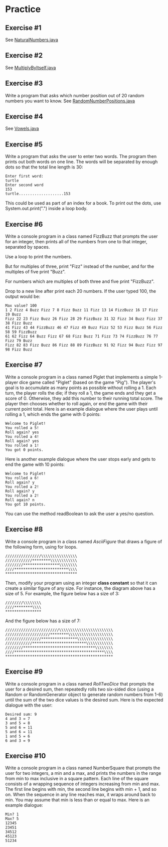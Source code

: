 # Practice

## Exercise #1

See [NaturalNumbers.java](./NaturalNumbers.java)

## Exercise #2

See [MultiplyByItself.java](./MultiplyByItself.java)

## Exercise #3

Write a program that asks which number position out of 20 random numbers you want to know.
See [RandomNumberPositions.java](./RandomNumberPositions.java)

## Exercise #4

See [Vowels.java](./Vowels.java)

## Exercise #5

Write a program that asks the user to enter two words. The program then prints out both words on one line. The words will be separated by enough dots so that the total line length is 30:

```
Enter first word:
turtle
Enter second word
153
turtle....................153
```

This could be used as part of an index for a book. To print out the dots, use System.out.print(".") inside a loop body.

## Exercise #6

Write a console program in a class named FizzBuzz that prompts the user for an integer, then prints all of the numbers from one to that integer, separated by spaces.
 
Use a loop to print the numbers.
 
But for multiples of three, print "Fizz" instead of the number, and for the multiples of five print "Buzz".
 
For numbers which are multiples of both three and five print "FizzBuzz".
 
Drop to a new line after print each 20 numbers. If the user typed 100, the output would be:

```
Max value? 100
1 2 Fizz 4 Buzz Fizz 7 8 Fizz Buzz 11 Fizz 13 14 FizzBuzz 16 17 Fizz 19 Buzz
Fizz 22 23 Fizz Buzz 26 Fizz 28 29 FizzBuzz 31 32 Fizz 34 Buzz Fizz 37 38 Fizz Buzz
41 Fizz 43 44 FizzBuzz 46 47 Fizz 49 Buzz Fizz 52 53 Fizz Buzz 56 Fizz 58 59 FizzBuzz
61 62 Fizz 64 Buzz Fizz 67 68 Fizz Buzz 71 Fizz 73 74 FizzBuzz 76 77 Fizz 79 Buzz
Fizz 82 83 Fizz Buzz 86 Fizz 88 89 FizzBuzz 91 92 Fizz 94 Buzz Fizz 97 98 Fizz Buzz 
```

## Exercise #7

Write a console program in a class named Piglet that implements a simple 1-player dice game called "Piglet" (based on the game "Pig"). The player's goal is to accumulate as many points as possible without rolling a 1. Each turn, the player rolls the die; if they roll a 1, the game ends and they get a score of 0. Otherwise, they add this number to their running total score. The player then chooses whether to roll again, or end the game with their current point total. Here is an example dialogue where the user plays until rolling a 1, which ends the game with 0 points:

```
Welcome to Piglet!
You rolled a 5!
Roll again? yes
You rolled a 4!
Roll again? yes
You rolled a 1!
You got 0 points.
```

Here is another example dialogue where the user stops early and gets to end the game with 10 points:

```
Welcome to Piglet!
You rolled a 6!
Roll again? y
You rolled a 2!
Roll again? y
You rolled a 2!
Roll again? n
You got 10 points.
```

You can use the method readBoolean to ask the user a yes/no question.

## Exercise #8

Write a console program in a class named *AsciiFigure* that draws a figure of the following form, using for loops.

```
////////////////\\\\\\\\\\\\\\\\
////////////********\\\\\\\\\\\\
////////****************\\\\\\\\
////************************\\\\
********************************
```

Then, modify your program using an integer **class constant** so that it can create a similar figure of any size. For instance, the diagram above has a size of 5. For example, the figure below has a size of 3:

```
////////\\\\\\\\
////********\\\\
****************
```

And the figure below has a size of 7:

```
////////////////////////\\\\\\\\\\\\\\\\\\\\\\\\
////////////////////********\\\\\\\\\\\\\\\\\\\\
////////////////****************\\\\\\\\\\\\\\\\
////////////************************\\\\\\\\\\\\
////////********************************\\\\\\\\
////****************************************\\\\
************************************************
```

## Exercise #9

Write a console program in a class named *RollTwoDice* that prompts the user for a desired sum, then repeatedly rolls two six-sided dice (using a Random or RandomGenerator object to generate random numbers from 1-6) until the sum of the two dice values is the desired sum. Here is the expected dialogue with the user:

```
Desired sum: 9
4 and 3 = 7
3 and 5 = 8
5 and 6 = 11
5 and 6 = 11
1 and 5 = 6
6 and 3 = 9
```

## Exercise #10

Write a console program in a class named NumberSquare that prompts the user for two integers, a min and a max, and prints the numbers in the range from min to max inclusive in a square pattern. Each line of the square consists of a wrapping sequence of integers increasing from min and max. The first line begins with min, the second line begins with min + 1, and so on. When the sequence in any line reaches max, it wraps around back to min. You may assume that min is less than or equal to max. Here is an example dialogue:

```
Min? 1
Max? 5
12345
23451
34512
45123
51234
```